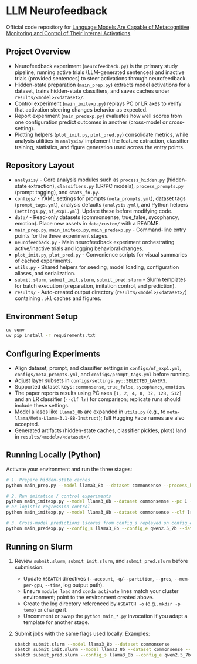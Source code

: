 # LLM Neurofeedback

Official code repository for [Language Models Are Capable of Metacognitive Monitoring and Control of Their Internal Activations](https://arxiv.org/abs/2505.13763).

## Project Overview
- Neurofeedback experiment (`neurofeedback.py`) is the primary study pipeline, running active trials (LLM-generated sentences) and inactive trials (provided sentences) to steer activations through neurofeedback.
- Hidden-state preparation (`main_prep.py`) extracts model activations for a dataset, trains hidden-state classifiers, and saves caches under `results/<model>/<dataset>/`.
- Control experiment (`main_imitexp.py`) replays PC or LR axes to verify that activation steering changes behavior as expected.
- Report experiment (`main_predexp.py`) evaluates how well scores from one configuration predict outcomes in another (cross-model or cross-setting).
- Plotting helpers (`plot_imit.py`, `plot_pred.py`) consolidate metrics, while analysis utilities in `analysis/` implement the feature extraction, classifier training, statistics, and figure generation used across the entry points.

## Repository Layout
- `analysis/` - Core analysis modules such as `process_hidden.py` (hidden-state extraction), `classifiers.py` (LR/PC models), `process_prompts.py` (prompt tagging), and `stats_fn.py`.
- `configs/` - YAML settings for prompts (`meta_prompts.yml`), dataset tags (`prompt_tags.yml`), analysis defaults (`analysis.yml`), and Python helpers (`settings.py`, `nf_exp1.yml`). Update these before modifying code.
- `data/` - Read-only datasets (commonsense, true_false, sycophancy, emotion). Place new assets in `data/custom/` with a README.
- `main_prep.py`, `main_imitexp.py`, `main_predexp.py` - Command-line entry points for the three experiment stages.
- `neurofeedback.py` - Main neurofeedback experiment orchestrating active/inactive trials and logging behavioral changes.
- `plot_imit.py`, `plot_pred.py` - Convenience scripts for visual summaries of cached experiments.
- `utils.py` - Shared helpers for seeding, model loading, configuration aliases, and serialization.
- `submit.slurm`, `submit_imit.slurm`, `submit_pred.slurm` - Slurm templates for batch execution (preparation, imitation control, and prediction).
- `results/` - Auto-created output directory (`results/<model>/<dataset>/`) containing `.pkl` caches and figures.

## Environment Setup
```bash
uv venv
uv pip install -r requirements.txt
```
## Configuring Experiments
- Align dataset, prompt, and classifier settings in `configs/nf_exp1.yml`, `configs/meta_prompts.yml`, and `configs/prompt_tags.yml` before running.
- Adjust layer subsets in `configs/settings.py::SELECTED_LAYERS`.
- Supported dataset keys: `commonsense`, `true_false`, `sycophancy`, `emotion`.
- The paper reports results using PC axes `[1, 2, 4, 8, 32, 128, 512]` and an LR classifier (`--clf lr`) for comparison; replicate runs should include these settings.
- Model aliases like `llama3_8b` are expanded in `utils.py` (e.g., to `meta-llama/Meta-Llama-3.1-8B-Instruct`); full Hugging Face names are also accepted.
- Generated artifacts (hidden-state caches, classifier pickles, plots) land in `results/<model>/<dataset>/`. 

## Running Locally (Python)
Activate your environment and run the three stages:

```bash
# 1. Prepare hidden-state caches
python main_prep.py --model llama3_8b --dataset commonsense --process_hidden_method pcascore

# 2. Run imitation / control experiments
python main_imitexp.py --model llama3_8b --dataset commonsense --pc 1 --imit_exp_end -1
# or logistic regression control
python main_imitexp.py --model llama3_8b --dataset commonsense --clf lr --imit_exp_end -1

# 3. Cross-model predictions (scores from config_s replayed on config_e)
python main_predexp.py --config_s llama3_8b --config_e qwen2.5_7b --dataset commonsense --pred_exp_end -1
```

## Running on Slurm
1. Review `submit.slurm`, `submit_imit.slurm`, and `submit_pred.slurm` before submission:
   - Update `#SBATCH` directives (`--account`, `-q/--partition`, `--gres`, `--mem-per-gpu`, `--time`, log output path).
   - Ensure `module load` and `conda activate` lines match your cluster environment; point to the environment created above.
   - Create the log directory referenced by `#SBATCH -o` (e.g., `mkdir -p temp`) or change it.
   - Uncomment or swap the `python main_*.py` invocation if you adapt a template for another stage.
   
2. Submit jobs with the same flags used locally. Examples:
   ```bash
   sbatch submit.slurm --model llama3_8b --dataset commonsense
   sbatch submit_imit.slurm --model llama3_8b --dataset commonsense --pc 1
   sbatch submit_pred.slurm --config_s llama3_8b --config_e qwen2.5_7b --dataset commonsense --pc 1
   ```
